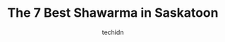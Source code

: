 ---
layout: ampstory
image: https://i0.wp.com/www.auto.or.id/wp-content/uploads/2023/06/prairie-donair-idylwyld-0-saskatoon-1686324681.jpeg?resize=640,853
author: techidn
featured: false
description: Saskatoon, Saskatchewan, Canada is a haven for Shawarma enthusiasts, boasting an impressive array of 7 top-notch establishments. Whether youre a seasoned connoisseur or simply curious to ex
title: The 7 Best Shawarma in Saskatoon
cover:
   title: The 7 Best Shawarma in Saskatoon
   subtitle: AUTO.OR.ID
   background: https://www.auto.or.id/wp-content/uploads/2023/06/prairie-donair-idylwyld-0-saskatoon-1686324681.jpeg

pages: 
 - layout: thirds
   top: <h1>#1 Super Donair</h1>
   bottom: "<p>The BEST platters, hands down. Owners are friendly and know their good, they have accommodated my allergies well! And for the price, a platter lasts me almost 3 meals.</p>"
   background: https://www.auto.or.id/wp-content/uploads/2023/06/prairie-donair-idylwyld-1-saskatoon-1686324682.jpeg
   backgroundblur: true
 - layout: thirds
   top: <h1>#2 Afghan Kabob & Donair</h1>
   bottom: "<p>100 2 Ave S #3, Saskatoon, SK S7K 1K5, Canada</p>"
   background: https://www.auto.or.id/wp-content/uploads/2023/06/prairie-donair-idylwyld-2-saskatoon-1686324683.jpeg
   cta:
      link: https://www.auto.or.id/the-7-best-shawarma-in-saskatoon/
      text: The 7 Best Shawarma in Saskatoon
 - layout: thirds
   top: <h1>#3 Lebanese Kitchen</h1>
   bottom: "<p>1005 Broadway Ave, Saskatoon, SK S7N 1C1, Canada</p>"
   background: https://images.unsplash.com/photo-1627108258868-c2834cb1f250?ixlib=rb-4.0.3&ixid=MnwxMjA3fDB8MHxwaG90by1wYWdlfHx8fGVufDB8fHx8&auto=format&fit=crop&w=640&h=853&q=80
   cta:
      link: https://www.auto.or.id/the-7-best-shawarma-in-saskatoon/
      text: The 7 Best Shawarma in Saskatoon
 - layout: thirds
   top: <h1>#4 786 Shawarma</h1>
   bottom: "<p>234 Primrose Dr, Saskatoon, SK S7K 6Y6, Canada</p>"
   background: https://images.unsplash.com/photo-1574524096264-8d7e68d047f3?ixlib=rb-4.0.3&ixid=MnwxMjA3fDB8MHxwaG90by1wYWdlfHx8fGVufDB8fHx8&auto=format&fit=crop&w=640&h=853&q=80
   cta:
      link: https://www.auto.or.id/the-7-best-shawarma-in-saskatoon/
      text: The 7 Best Shawarma in Saskatoon
 - layout: thirds
   top: <h1>#5 h67 Donair and Pizza Palace</h1>
   bottom: "<p>2102 22 St W, Saskatoon, SK S7M 0V3, Canada</p>"
   background: https://images.unsplash.com/photo-1639927671345-157606d5ac2e?ixlib=rb-4.0.3&ixid=MnwxMjA3fDB8MHxwaG90by1wYWdlfHx8fGVufDB8fHx8&auto=format&fit=crop&w=640&h=853&q=80
   cta:
      link: https://www.auto.or.id/the-7-best-shawarma-in-saskatoon/
      text: The 7 Best Shawarma in Saskatoon
 - layout: thirds
   top: <h1>#6 Taste of Syria</h1>
   bottom: "<p>2605 Broadway Ave, Saskatoon, SK S7J 0Z5, Canada</p>"
   background: https://images.unsplash.com/photo-1617814076231-2c58846db944?ixlib=rb-4.0.3&ixid=MnwxMjA3fDB8MHxwaG90by1wYWdlfHx8fGVufDB8fHx8&auto=format&fit=crop&w=640&h=853&q=80
   cta:
      link: https://www.auto.or.id/the-7-best-shawarma-in-saskatoon/
      text: The 7 Best Shawarma in Saskatoon
 - layout: thirds
   top: <h1>#7 Nebos Falafel and Donair</h1>
   bottom: "<p>7 Assiniboine Dr Unit # 11B, Saskatoon, SK S7K 1H1, Canada</p>"
   background: https://images.unsplash.com/photo-1637160969382-6562ca0d1435?ixlib=rb-4.0.3&ixid=MnwxMjA3fDB8MHxwaG90by1wYWdlfHx8fGVufDB8fHx8&auto=format&fit=crop&w=640&h=853&q=80
   cta:
      link: https://www.auto.or.id/the-7-best-shawarma-in-saskatoon/
      text: The 7 Best Shawarma in Saskatoon
 - layout: thirds
   middle: Continue reading...
   background: https://images.unsplash.com/photo-1580540149927-0d212125eadb?ixlib=rb-4.0.3&ixid=MnwxMjA3fDB8MHxwaG90by1wYWdlfHx8fGVufDB8fHx8&auto=format&fit=crop&w=640&h=853&q=80
   cta:
      link: https://www.auto.or.id/the-7-best-shawarma-in-saskatoon/
      text: The 7 Best Shawarma in Saskatoon

---